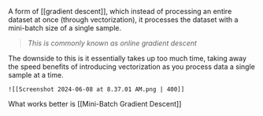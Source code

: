 A form of [[gradient descent]], which instead of processing an entire dataset at once (through vectorization), it processes the dataset with a mini-batch size of a single sample.

>*This is commonly known as online gradient descent*

The downside to this is it essentially takes up too much time, taking away the speed benefits of introducing vectorization as you process data a single sample at a time.
	
	![[Screenshot 2024-06-08 at 8.37.01 AM.png | 400]]

What works better is [[Mini-Batch Gradient Descent]]
